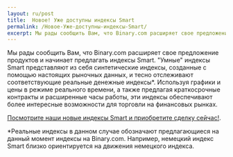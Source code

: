 ```yaml
---
layout: ru/post
title:  Новое! Уже доступны индексы Smart
permalink: /Новое-Уже-доступны-индексы-Smart/
excerpt: Мы рады сообщить Вам, что Binary.com расширяет свое предложение продуктов и начинает предлагать индексы Smart.
---
```


Мы рады сообщить Вам, что Binary.com расширяет свое предложение продуктов и начинает предлагать индексы Smart. "Умные" индексы Smart представляют из себя синтетические индексы, созданные с помощью настоящих рыночных данных, и тесно отслеживают соответствующие реальные денежные индексы*. Используя графики и цены в режиме реального времени, а также предлагая краткосрочные контракты и расширенные часы работы, эти индексы обеспечивают более интересные возможности для торговли на финансовых рынках.

[Посмотрите наши новые индексы Smart и приобретите сделку сейчас!](https://www.binary.com/c/trade.cgi?market=indices&time=900s&form_name=risefall&expiry_type=duration&amount_type=payout&H=S0P&currency=USD&underlying_symbol=SYNFTSE&amount=100&date_start=now&type=CALL&l=RU&utm_source=blog&utm_medium=social&utm_campaign=whatsnew). 

*Реальные индексы в данном случае обозначают предлагающиеся на данный момент индексы на Binary.com. Например, немецкий индекс Smart близко ориентируется на движения немецкого индекса. 